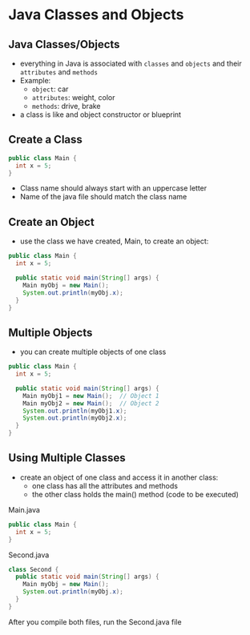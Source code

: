 # Java Classes and Objects

## Java Classes/Objects

- everything in Java is associated with `classes` and `objects` and their `attributes` and `methods`
- Example:
  - `object`: car
  - `attributes`: weight, color
  - `methods`: drive, brake
- a class is like and object constructor or blueprint

## Create a Class

```java
public class Main {
  int x = 5;
}
```
- Class name should always start with an uppercase letter
- Name of the java file should match the class name

## Create an Object

- use the class we have created, Main, to create an object:

```java
public class Main {
  int x = 5;

  public static void main(String[] args) {
    Main myObj = new Main();
    System.out.println(myObj.x);
  }
}
```

## Multiple Objects

- you can create multiple objects of one class

```java
public class Main {
  int x = 5;

  public static void main(String[] args) {
    Main myObj1 = new Main();  // Object 1
    Main myObj2 = new Main();  // Object 2
    System.out.println(myObj1.x);
    System.out.println(myObj2.x);
  }
}
```

## Using Multiple Classes

- create an object of one class and access it in another class:
  - one class has all the attributes and methods
  - the other class holds the main() method (code to be executed)

Main.java
```java
public class Main {
  int x = 5;
}
```

Second.java
```java
class Second {
  public static void main(String[] args) {
    Main myObj = new Main();
    System.out.println(myObj.x);
  }
}
```

After you compile both files, run the Second.java file


